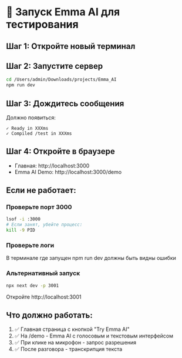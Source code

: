 # 🚀 Запуск Emma AI для тестирования

## Шаг 1: Откройте новый терминал

## Шаг 2: Запустите сервер
```bash
cd /Users/admin/Downloads/projects/Emma_AI
npm run dev
```

## Шаг 3: Дождитесь сообщения
Должно появиться:
```
✓ Ready in XXXms
✓ Compiled /test in XXXms
```

## Шаг 4: Откройте в браузере
- Главная: http://localhost:3000
- Emma AI Demo: http://localhost:3000/demo

## Если не работает:

### Проверьте порт 3000
```bash
lsof -i :3000
# Если занят, убейте процесс:
kill -9 PID
```

### Проверьте логи
В терминале где запущен npm run dev должны быть видны ошибки

### Альтернативный запуск
```bash
npx next dev -p 3001
```
Откройте http://localhost:3001

## Что должно работать:
1. ✅ Главная страница с кнопкой "Try Emma AI"
2. ✅ На /demo - Emma AI с голосовым и текстовым интерфейсом
3. ✅ При клике на микрофон - запрос разрешения
4. ✅ После разговора - транскрипция текста